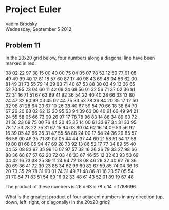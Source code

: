 # Project Euler

Vadim Brodsky    
Wednesday, September 5 2012

## Problem 11
In the 20x20 grid below, four numbers along a diagonal line have been marked in red.

08 02 22 97 38 15 00 40 00 75 04 05 07 78 52 12 50 77 91 08   
49 49 99 40 17 81 18 57 60 87 17 40 98 43 69 48 04 56 62 00   
81 49 31 73 55 79 14 29 93 71 40 67 53 88 30 03 49 13 36 65   
52 70 95 23 04 60 11 42 69 24 68 56 01 32 56 71 37 02 36 91   
22 31 16 71 51 67 63 89 41 92 36 54 22 40 40 28 66 33 13 80   
24 47 32 60 99 03 45 02 44 75 33 53 78 36 84 20 35 17 12 50   
32 98 81 28 64 23 67 10 26 38 40 67 59 54 70 66 18 38 64 70   
67 26 20 68 02 62 12 20 95 63 94 39 63 08 40 91 66 49 94 21   
24 55 58 05 66 73 99 26 97 17 78 78 96 83 14 88 34 89 63 72   
21 36 23 09 75 00 76 44 20 45 35 14 00 61 33 97 34 31 33 95   
78 17 53 28 22 75 31 67 15 94 03 80 04 62 16 14 09 53 56 92   
16 39 05 42 96 35 31 47 55 58 88 24 00 17 54 24 36 29 85 57   
86 56 00 48 35 71 89 07 05 44 44 37 44 60 21 58 51 54 17 58   
19 80 81 68 05 94 47 69 28 73 92 13 86 52 17 77 04 89 55 40   
04 52 08 83 97 35 99 16 07 97 57 32 16 26 26 79 33 27 98 66   
88 36 68 87 57 62 20 72 03 46 33 67 46 55 12 32 63 93 53 69   
04 42 16 73 38 25 39 11 24 94 72 18 08 46 29 32 40 62 76 36   
20 69 36 41 72 30 23 88 34 62 99 69 82 67 59 85 74 04 36 16   
20 73 35 29 78 31 90 01 74 31 49 71 48 86 81 16 23 57 05 54   
01 70 54 71 83 51 54 69 16 92 33 48 61 43 52 01 89 19 67 48

The product of these numbers is 26 x 63 x 78 x 14 = 1788696.

What is the greatest product of four adjacent numbers in any direction (up, down, left, right, or diagonally) in the 20x20 grid?